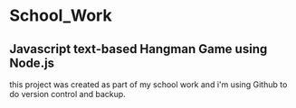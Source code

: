 # School_Work

## Javascript text-based Hangman Game using Node.js

this project was created as part of my school work and i'm using Github to do version control and backup.
